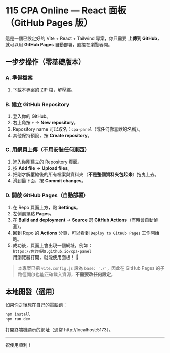 # 115 CPA Online — React 面板（GitHub Pages 版）

這是一個已設定好的 Vite + React + Tailwind 專案，你只需要 **上傳到 GitHub**，就可以用 **GitHub Pages** 自動部署，直接在瀏覽器開。

## 一步步操作（零基礎版本）

### A. 準備檔案
1. 下載本專案的 ZIP 檔，解壓縮。

### B. 建立 GitHub Repository
1. 登入你的 GitHub。
2. 右上角按 `+` → **New repository**。
3. Repository name 可以取名：`cpa-panel`（或任何你喜歡的名稱）。
4. 其他保持預設，按 **Create repository**。

### C. 用網頁上傳（不用安裝任何東西）
1. 進入你剛建立的 Repository 頁面。
2. 按 **Add file** → **Upload files**。
3. 把剛才解壓縮後的所有檔案與資料夾（**不是整個資料夾包起來**）拖曳上去。
4. 滑到最下面，按 **Commit changes**。

### D. 開啟 GitHub Pages（自動部署）
1. 在 Repo 頁面上方，點 **Settings**。
2. 左側選單點 **Pages**。
3. 在 **Build and deployment** → **Source** 選 **GitHub Actions**（有時會自動偵測）。
4. 回到 Repo 的 **Actions** 分頁，可以看到 `Deploy to GitHub Pages` 工作開始跑。
5. 成功後，頁面上會出現一個網址，例如：  
   `https://你的帳號.github.io/cpa-panel`  
   用瀏覽器打開，就能使用面板！ 🎉

> 本專案已把 `vite.config.js` 設為 `base: './'`，因此在 GitHub Pages 的子路徑開啟也能正確載入資源，**不需要改任何設定**。

## 本地開發（選用）
如果你之後想在自己的電腦跑：
```bash
npm install
npm run dev
```
打開終端機顯示的網址（通常 http://localhost:5173）。

---

祝使用順利！
